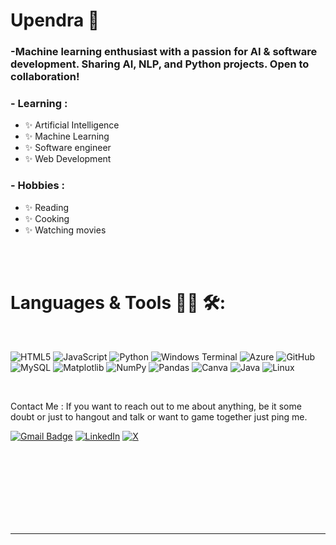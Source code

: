 <h1 align="left">
Upendra 👋

<!-- # About ME 💬 :
 <img hight="400" width="330" alt="GIF" align="right" src="https://github.com/ashuna-dev/ashuna-dev/blob/main/github-readme-gif.gif"> -->



### -Machine learning enthusiast with a passion for AI & software development. Sharing AI, NLP, and Python projects. Open to collaboration!

### - Learning :
- ✨ Artificial Intelligence
- ✨ Machine Learning
- ✨ Software engineer
- ✨ Web Development

  
### - Hobbies : 
- ✨ Reading 
- ✨ Cooking
- ✨ Watching movies
  

</h>  
</br>
</br>

# Languages & Tools 👨‍💻 🛠:
</br>
  


![HTML5](https://img.shields.io/badge/html5-%23E34F26.svg?style=for-the-badge&logo=html5&logoColor=white) 
![JavaScript](https://img.shields.io/badge/javascript-%23323330.svg?style=for-the-badge&logo=javascript&logoColor=%23F7DF1E) 
![Python](https://img.shields.io/badge/python-3670A0?style=for-the-badge&logo=python&logoColor=ffdd54) 
![Windows Terminal](https://img.shields.io/badge/Windows%20Terminal-%234D4D4D.svg?style=for-the-badge&logo=windows-terminal&logoColor=white) 
![Azure](https://img.shields.io/badge/azure-%230072C6.svg?style=for-the-badge&logo=microsoftazure&logoColor=white) 
![GitHub](https://img.shields.io/badge/-GitHub-181717?style=flat-square&logo=github)
![MySQL](https://img.shields.io/badge/mysql-%2300000f.svg?style=for-the-badge&logo=mysql&logoColor=white) 
![Matplotlib](https://img.shields.io/badge/Matplotlib-%23ffffff.svg?style=for-the-badge&logo=Matplotlib&logoColor=black) 
![NumPy](https://img.shields.io/badge/numpy-%23013243.svg?style=for-the-badge&logo=numpy&logoColor=white) 
![Pandas](https://img.shields.io/badge/pandas-%23150458.svg?style=for-the-badge&logo=pandas&logoColor=white) 
![Canva](https://img.shields.io/badge/Canva-%2300C4CC.svg?style=for-the-badge&logo=Canva&logoColor=white) 
![Java](https://img.shields.io/badge/Java-%23ED8B00.svg?style=for-the-badge&logo=java&logoColor=white) 
![Linux](https://img.shields.io/badge/Linux-%23FCC624.svg?style=for-the-badge&logo=linux&logoColor=black)

</p>
</br>

 Contact Me :
If you want to reach out to me about anything, be it some doubt or just to hangout and talk or want to game together just ping me.

[![Gmail Badge](https://img.shields.io/badge/-Gmail-c14438?style=flat-square&logo=Gmail&logoColor=white&link=mailto:ashujha4444@gmail.com)](mailto:uppariupendra11@gmail.com@gmail.com)
[![LinkedIn](https://img.shields.io/badge/LinkedIn-%230077B5.svg?logo=linkedin&logoColor=white)](https://www.linkedin.com/in/u-upendra/)
[![X](https://img.shields.io/badge/X-black.svg?logo=X&logoColor=white)](https://x.com/UppariUpendra?t=8uEtCQTPxl5Z_NzHP7z3BA&s=09) 


</br>
</br>
</br>

<!-- <p align="center">
	<img src="https://moe-counter.glitch.me/get/@miyagawamizu?theme=moebooru-h"> <br/>
</p> 
<a href="https://discord.com/users/738748102311280681"><img align="right" width=400 src="https://moe-counter.glitch.me/get/@ashuna-dev?theme=rule34"></a>
<a href="https://github.com/ashuna-dev"><img align="left" width="100" src="https://cdn.discordapp.com/attachments/1077108830862839848/1130676248843137035/105634085_p12.png"></a>
-->

<!-- <br><br><br><br> -->

</br>
</br>
</br>
</br>

  </a>
  </p>

*************
